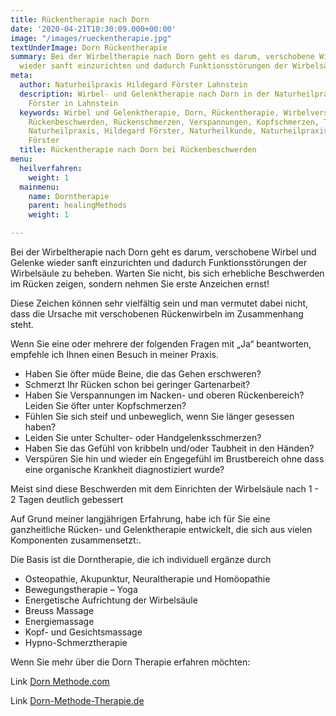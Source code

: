 ```yaml
---
title: Rückentherapie nach Dorn
date: '2020-04-21T10:30:09.000+00:00'
image: "/images/rueckentherapie.jpg"
textUnderImage: Dorn Rückentherapie
summary: Bei der Wirbeltherapie nach Dorn geht es darum, verschobene Wirbel und Gelenke
  wieder sanft einzurichten und dadurch Funktionsstörungen der Wirbelsäule zu beheben.
meta:
  author: Naturheilpraxis Hildegard Förster Lahnstein
  description: Wirbel- und Gelenktherapie nach Dorn in der Naturheilpraxis Hildegard
    Förster in Lahnstein
  keywords: Wirbel und Gelenktherapie, Dorn, Rückentherapie, Wirbelverschiebung, Beschwerden,
    Rückenbeschwerden, Rückenschmerzen, Verspannungen, Kopfschmerzen, Taubheit, Engegefühl,
    Naturheilpraxis, Hildegard Förster, Naturheilkunde, Naturheilpraxis Hildegard
    Förster
  title: Rückentherapie nach Dorn bei Rückenbeschwerden
menu:
  heilverfahren:
    weight: 1
  mainmenu:
    name: Dorntherapie
    parent: healingMethods
    weight: 1

---
```

Bei der Wirbeltherapie nach Dorn geht es darum, verschobene Wirbel und Gelenke wieder sanft einzurichten und dadurch Funktionsstörungen der Wirbelsäule zu beheben. Warten Sie nicht, bis sich erhebliche Beschwerden im Rücken zeigen, sondern nehmen Sie erste Anzeichen ernst!

Diese Zeichen können sehr vielfältig sein und man vermutet dabei nicht, dass die Ursache mit verschobenen Rückenwirbeln im Zusammenhang steht.

Wenn Sie eine oder mehrere der folgenden Fragen mit „Ja“ beantworten, empfehle ich Ihnen einen Besuch in meiner Praxis.

* Haben Sie öfter müde Beine, die das Gehen erschweren?
* Schmerzt Ihr Rücken schon bei geringer Gartenarbeit?
* Haben Sie Verspannungen im Nacken- und oberen Rückenbereich? Leiden Sie öfter unter Kopfschmerzen?
* Fühlen Sie sich steif und unbeweglich, wenn Sie länger gesessen haben?
* Leiden Sie unter Schulter- oder Handgelenksschmerzen?
* Haben Sie das Gefühl von kribbeln und/oder Taubheit in den Händen?
* Verspüren Sie hin und wieder ein Engegefühl im Brustbereich ohne dass eine organische Krankheit diagnostiziert wurde?

Meist sind diese Beschwerden mit dem Einrichten der Wirbelsäule nach 1 - 2 Tagen deutlich gebessert

Auf Grund meiner langjährigen Erfahrung, habe ich für Sie eine ganzheitliche Rücken- und Gelenktherapie entwickelt, die sich aus vielen Komponenten zusammensetzt:.

Die Basis ist die Dorntherapie, die ich individuell ergänze durch

* Osteopathie, Akupunktur, Neuraltherapie und Homöopathie
* Bewegungstherapie – Yoga
* Energetische Aufrichtung der Wirbelsäule
* Breuss Massage
* Energiemassage
* Kopf- und Gesichtsmassage
* Hypno-Schmerztherapie

Wenn Sie mehr über die Dorn Therapie erfahren möchten:

Link [Dorn Methode.com](http://www.dornmethode.com/)

Link [Dorn-Methode-Therapie.de]()